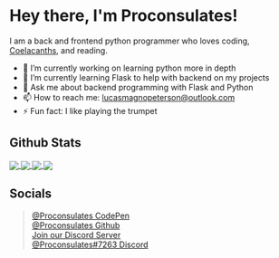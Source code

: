 # Hey there, I'm Proconsulates!

I am a back and frontend python programmer who loves coding, [Coelacanths](https://www.nationalgeographic.com/animals/fish/facts/coelacanths), and reading.

- 🔭 I’m currently working on learning python more in depth
- 🌱 I’m currently learning Flask to help with backend on my projects
- 💬 Ask me about backend programming with Flask and Python
- 📫 How to reach me: [lucasmagnopeterson@outlook.com](mailto:lucasmagnopeterson@outlook.com)
- ⚡ Fun fact: I like playing the trumpet

## Github Stats
<a href="https://github.com/Proconsulates">
  <img align="center" src="https://github-readme-stats.vercel.app/api/?username=Proconsulates&theme=tokyonight" />
</a>

<a href="https://github.com/Proconsulates">
  <img align="center" src="https://github-readme-stats.vercel.app/api/top-langs/?username=Proconsulates&theme=radical&layout=compact" />
</a>

<a href="https://github.com/Proconsulates">
  <img align="center" src="https://github-readme-stats.vercel.app/api/pin/?username=Proconsulates&theme=tokyonight&repo=portfolio" />
</a>

<a href="https://github.com/Proconsulates">
  <img align="center" src="https://github-readme-stats.vercel.app/api/pin/?username=Proconsulates&theme=tokyonight&repo=legit-programming/todo-app" />
</a>

## Socials
> [@Proconsulates CodePen](https://codepen.io/proconsulates/)<br/>
> [@Proconsulates Github](https://github.com/Proconsulates/)<br/>
> [Join our Discord Server](https://discord.st/Legit_Programming)<br/>
> [@Proconsulates#7263 Discord](https://discord.com/channels/@me)<br/>
